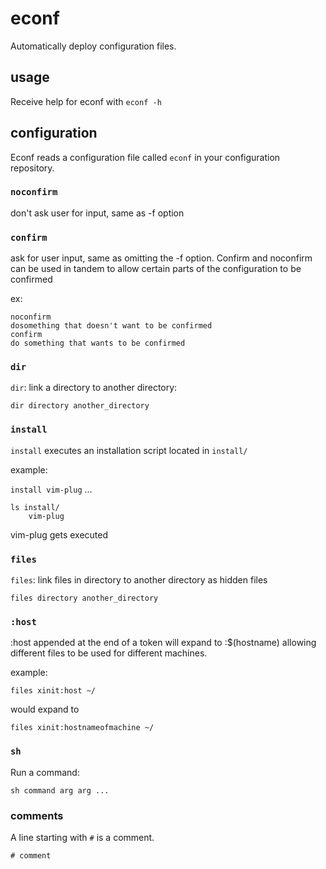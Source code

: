 # econf
Automatically deploy configuration files.

## usage
Receive help for econf with
`econf -h`

## configuration
Econf reads a configuration file called `econf` in your configuration repository.

### `noconfirm`
don't ask user for input, same as -f option

### `confirm`
ask for user input, same as omitting the -f option.
Confirm and noconfirm can be used in tandem to allow certain parts
of the configuration to be confirmed

ex:
```
noconfirm
dosomething that doesn't want to be confirmed
confirm
do something that wants to be confirmed
```

### `dir`
`dir`: link a directory to another directory:

`dir directory another_directory`

### `install`
`install` executes an installation script located in `install/`

example:

`install vim-plug`
...
```
ls install/
    vim-plug
```
vim-plug gets executed

### `files`
`files`: link files in directory to another directory as hidden files

`files directory another_directory`

### `:host`
:host appended at the end of a token will expand to :$(hostname) allowing different files to
be used for different machines.

example:

```
files xinit:host ~/
```
would expand to

```
files xinit:hostnameofmachine ~/
```

### `sh`
Run a command:

`sh command arg arg ...`

### comments
A line starting with `#` is a comment.

```
# comment
```
